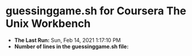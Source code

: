 # guessinggame.sh for Coursera The Unix Workbench
* **The Last Run:** Sun, Feb 14, 2021  1:17:10 PM 
* **Number of lines in the guessinggame.sh file:** 
